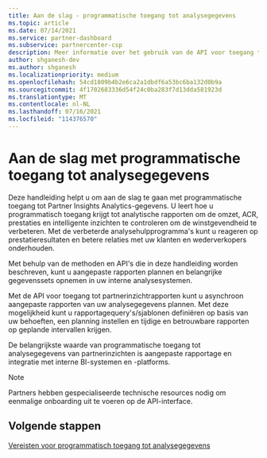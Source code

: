 ```yaml
---
title: Aan de slag - programmatische toegang tot analysegegevens
ms.topic: article
ms.date: 07/14/2021
ms.service: partner-dashboard
ms.subservice: partnercenter-csp
description: Meer informatie over het gebruik van de API voor toegang tot analysegegevens van partnerinzichten.
author: shganesh-dev
ms.author: shganesh
ms.localizationpriority: medium
ms.openlocfilehash: 54cd1809b4b2e6ca2a1dbdf6a53bc6ba132d0b9a
ms.sourcegitcommit: 4f1702683336d54f24c0ba283f7d13dda581923d
ms.translationtype: MT
ms.contentlocale: nl-NL
ms.lasthandoff: 07/16/2021
ms.locfileid: "114376570"
---
```

# <a name="get-started-with-programmatic-access-to-analytics-data"></a>Aan de slag met programmatische toegang tot analysegegevens

Deze handleiding helpt u om aan de slag te gaan met programmatische toegang tot Partner Insights Analytics-gegevens. U leert hoe u programmatisch toegang krijgt tot analytische rapporten om de omzet, ACR, prestaties en intelligente inzichten te controleren om de winstgevendheid te verbeteren. Met de verbeterde analysehulpprogramma's kunt u reageren op prestatieresultaten en betere relaties met uw klanten en wederverkopers onderhouden.  

Met behulp van de methoden en API's die in deze handleiding worden beschreven, kunt u aangepaste rapporten plannen en belangrijke gegevenssets opnemen in uw interne analysesystemen.

Met de API voor toegang tot partnerinzichtrapporten kunt u asynchroon aangepaste rapporten van uw analysegegevens plannen. Met deze mogelijkheid kunt u rapportagequery's/sjablonen definiëren op basis van uw behoeften, een planning instellen en tijdige en betrouwbare rapporten op geplande intervallen krijgen.

De belangrijkste waarde van programmatische toegang tot analysegegevens van partnerinzichten is aangepaste rapportage en integratie met interne BI-systemen en -platforms.

> [!NOTE]
> Partners hebben gespecialiseerde technische resources nodig om eenmalige onboarding uit te voeren op de API-interface.

## <a name="next-steps"></a>Volgende stappen

[Vereisten voor programmatisch toegang tot analysegegevens](insights-programmatic-prerequisites.md)